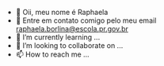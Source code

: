 - 👋 Oii, meu nome é Raphaela
- 👀 Entre em contato comigo pelo meu email raphaela.borlina@escola.pr.gov.br
- 🌱 I’m currently learning ...
- 💞️ I’m looking to collaborate on ...
- 📫 How to reach me ...                                                                               
